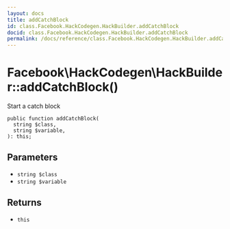 ```yaml
---
layout: docs
title: addCatchBlock
id: class.Facebook.HackCodegen.HackBuilder.addCatchBlock
docid: class.Facebook.HackCodegen.HackBuilder.addCatchBlock
permalink: /docs/reference/class.Facebook.HackCodegen.HackBuilder.addCatchBlock.md
---
```

# Facebook\\HackCodegen\\HackBuilder::addCatchBlock()




Start a catch block




``` Hack
public function addCatchBlock(
  string $class,
  string $variable,
): this;
```




## Parameters




- ` string $class `
- ` string $variable `




## Returns




+ ` this `